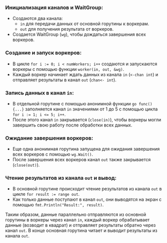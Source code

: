 ### Инициализация каналов и WaitGroup:

- Создаются два канала:
    - `in` для передачи данных от основной горутины к воркерам.
    - `out` для получения результата от воркеров.
- Создается WaitGroup (`wg`), чтобы дождаться завершения всех воркеров.

### Создание и запуск воркеров:

- В цикле `for i := 0; i < numWorkers; i++` создаются и запускаются воркеры с помощью функции `worker(in, out, &wg)`.
- Каждый воркер начинает ждать данных из канала `in` (`<-chan int`) и отправляет результаты в канал `out` (`chan<- int`).

### Запись данных в канал `in`:

- В отдельной горутине с помощью анонимной функции `go func() {...}` заполняется канал `in` значениями от 1 до 5 с помощью цикла `for i := 1; i <= 5; i++`.
- После этого канал `in` закрывается (`close(in)`), чтобы воркеры могли завершить свою работу после обработки всех данных.

### Ожидание завершения воркеров:

- Еще одна анонимная горутина запущена для ожидания завершения всех воркеров с помощью `wg.Wait()`.
- После завершения всех воркеров канал `out` также закрывается (`close(out)`).

### Чтение результатов из канала `out` и вывод:

- В основной горутине происходит чтение результатов из канала `out` в цикле `for result := range out`.
- Как только данные поступают в канал `out`, они выводятся на экран с помощью `fmt.Println("Result:", result)`.

Таким образом, данные параллельно отправляются из основной горутины в воркеры через канал `in`, каждый воркер обрабатывает данные (возводит в квадрат) и отправляет результаты обратно через канал `out`. В конце основная горутина читает и выводит результаты из канала `out`.
